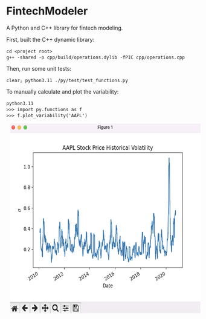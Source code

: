 # FintechModeler
A Python and C++ library for fintech modeling.

First, built the C++ dynamic library:
```
cd <project root>
g++ -shared -o cpp/build/operations.dylib -fPIC cpp/operations.cpp
```

Then, run some unit tests:
```
clear; python3.11 ./py/test/test_functions.py
```

To manually calculate and plot the variability:
```
python3.11 
>>> import py.functions as f
>>> f.plot_variability('AAPL')
```

<p float="left">
  <img src="screenshots/screenshot01.png" height ="502" width="590" hspace="10" />
</p>
